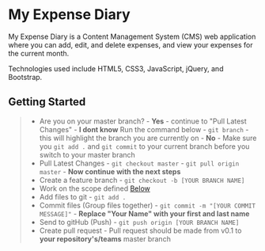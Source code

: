 # My Expense Diary

My Expense Diary is a Content Management System (CMS) web application where you can add, edit, and delete expenses, and view your expenses for the current month.

Technologies used include HTML5, CSS3, JavaScript, jQuery, and Bootstrap.

## Getting Started
> - Are you on your master branch?
    - **Yes** - continue to "Pull Latest Changes"
    - **I dont know** Run the command below
        - `git branch` - this will highlight the branch you are currently on
    - **No** - Make sure you `git add .` and `git commit` to your current branch before you switch to your master branch
> - Pull Latest Changes
        - `git checkout master`
        - `git pull origin master` - **Now continue with the next steps**
> - Create a feature branch
    - `git checkout -b [YOUR BRANCH NAME]`
> - Work on the scope defined <a href="https://github.com/maiptran157/my_expense_diary.git">Below</a>
> - Add files to git
    - `git add .`
> - Commit files (Group files together)
    - `git commit -m "[YOUR COMMIT MESSAGE]"`
    - **Replace "Your Name" with your first and last name**
> - Send to gitHub (Push)
    - `git push origin [YOUR BRANCH NAME]`
> - Create pull request
    - Pull request should be made from v0.1 to **your repository's/teams** master branch
